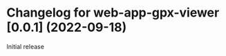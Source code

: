 Changelog for web-app-gpx-viewer [0.0.1] (2022-09-18)
==============================================================
Initial release
